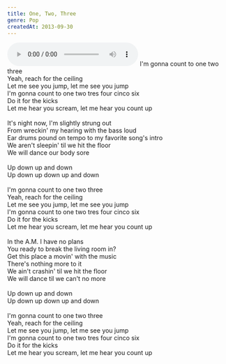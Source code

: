 ```yaml
---
title: One, Two, Three
genre: Pop
createdAt: 2013-09-30
---
```

<audio controls class="mb-6">
  <source src="/songs/one-two-three.mp3" type="audio/mpeg">
</audio>
I'm gonna count to one two three<br>
Yeah, reach for the ceiling<br>
Let me see you jump, let me see you jump<br>
I'm gonna count to one two tres four cinco six<br>
Do it for the kicks<br>
Let me hear you scream, let me hear you count up<br>
<br>
It's night now, I'm slightly strung out<br>
From wreckin' my hearing with the bass loud<br>
Ear drums pound on tempo to my favorite song's intro<br>
We aren't sleepin' til we hit the floor<br>
We will dance our body sore<br>
<br>
Up down up and down<br>
Up down up down up and down<br>
<br>
I'm gonna count to one two three<br>
Yeah, reach for the ceiling<br>
Let me see you jump, let me see you jump<br>
I'm gonna count to one two tres four cinco six<br>
Do it for the kicks<br>
Let me hear you scream, let me hear you count up<br>
<br>
In the A.M. I have no plans<br>
You ready to break the living room in?<br>
Get this place a movin' with the music<br>
There's nothing more to it<br>
We ain't crashin' til we hit the floor<br>
We will dance til we can't no more<br>
<br>
Up down up and down<br>
Up down up down up and down<br>
<br>
I'm gonna count to one two three<br>
Yeah, reach for the ceiling<br>
Let me see you jump, let me see you jump<br>
I'm gonna count to one two tres four cinco six<br>
Do it for the kicks<br>
Let me hear you scream, let me hear you count up
